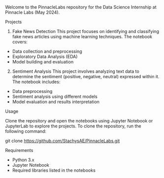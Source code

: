 Welcome to the PinnacleLabs repository for the Data Science Internship at Pinnacle Labs (May 2024).

Projects

1. Fake News Detection
   This project focuses on identifying and classifying fake news articles using machine learning techniques. The notebook covers:
 - Data collection and preprocessing
 - Exploratory Data Analysis (EDA)
 - Model building and evaluation

2. Sentiment Analysis
   This project involves analyzing text data to determine the sentiment (positive, negative, neutral) expressed within it. The notebook includes:
 - Data preprocessing
 - Sentiment analysis using different models
 - Model evaluation and results interpretation

Usage

Clone the repository and open the notebooks using Jupyter Notebook or JupyterLab to explore the projects.
To clone the repository, run the following command:

git clone https://github.com/StachysAE/PinnacleLabs.git

Requirements

 - Python 3.x
 - Jupyter Notebook
 - Required libraries listed in the notebooks
